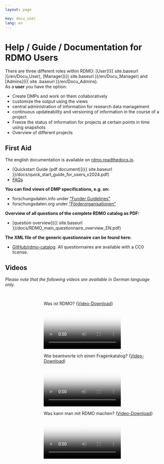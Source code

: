 ```yaml
---
layout: page

key: docu_user
lang: en
---
```


# Help / Guide / Documentation for RDMO Users

There are three different roles within RDMO: [User]({{ site.baseurl }}/en/Docu_User), [Manager]({{ site.baseurl }}/en/Docu_Manager) and [Admins]({{ site .baseurl }}/en/Docu_Admins).<br/>
As a <b>user</b> you have the option:

* Create DMPs and work on them collaboratively
* customize the output using the views
* central administration of information for research data management
* continuous updateability and versioning of information in the course of a project
* Freeze the status of information for projects at certain points in time using snapshots
* Overview of different projects

## First Aid

The english documentation is available on [rdmo.readthedocs.io](http://rdmo.readthedocs.io/en/latest).

* [Quickstart Guide (pdf document)]({{ site.baseurl }}/docs/quick_start_guide_for_users_v2024.pdf)
* [FAQs](http://www.forschungsdaten.org/index.php/FAQs)

<b>You can find views of DMP specifications, e.g. on:</b>
* forschungsdaten.info under ["Funder Guidelines"](https://forschungsdaten.info/praxis-kompakt/english-pages/funder-guidelines/)
* forschungsdaten.org under ["Förderorganisationen"](https://www.forschungsdaten.org/index.php/F%C3%B6rderorganisationen)

<b>Overview of all questions of the complete RDMO catalog as PDF:</b>

* [question overview]({{ site.baseurl }}/docs/RDMO_main_questionnaire_overview_EN.pdf)

<b>The XML file of the generic questionnaire can be found here:</b>
* [GitHub/rdmo-catalog](https://github.com/rdmorganiser/rdmo-catalog). All questionnaires are available with a CC0 license.


## Videos
*Please note that the following videos are available in German language only.*

<br>
<p style="margin-left:25%;">Was ist RDMO? (<a href="{{ site.baseurl }}/img/promo/videos/was-ist-rdmo_v4.mp4">Video-Download</a>)</p>
<video poster="{{ site.baseurl}}/img/promo/videos/was-ist-rdmo_frame.jpg" controls="controls" style="width: 50%; margin-left:25%;">
<source src="{{ site.baseurl}}/img/promo/videos/was-ist-rdmo_v4.mp4" type="video/mp4">Your browser does not support the video tag.</video>

<br>
<p style="margin-left:25%;">Wie beantworte ich einen Fragenkatalog? (<a href="{{ site.baseurl }}/img/promo/videos/fragenkatalog_v2.mp4">Video-Download</a>)</p>
<video poster="{{ site.baseurl}}/img/promo/videos/fragenkatalog_frame.jpg" controls="controls" style="width: 50%; margin-left:25%;">
<source src="{{ site.baseurl}}/img/promo/videos/fragenkatalog_v2.mp4">Your browser does not support the video tag.</video>

<br>
<p style="margin-left:25%;">Was kann man mit RDMO machen? (<a href="{{ site.baseurl }}/img/promo/videos/rdmo-erklaert_v4.mp4">Video-Download</a>)</p>
<video poster="{{ site.baseurl}}/img/promo/videos/rdmo-erklaert_frame.jpg" controls="controls" style="width: 50%; margin-left:25%;">
<source src="{{ site.baseurl}}/img/promo/videos/rdmo-erklaert_v4.mp4" type="video/mp4">Your browser does not support the video tag.</video>


